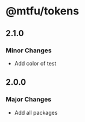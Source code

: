 # @mtfu/tokens

## 2.1.0

### Minor Changes

- Add color of test

## 2.0.0

### Major Changes

- Add all packages

